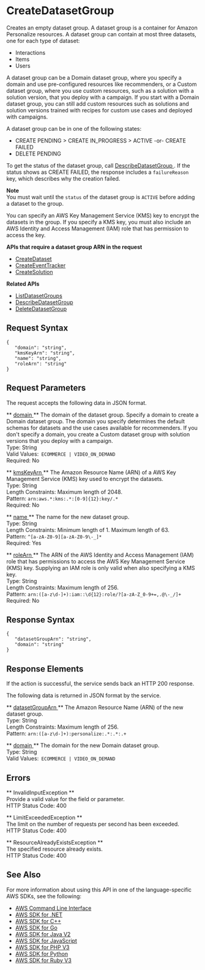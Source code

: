 # CreateDatasetGroup<a name="API_CreateDatasetGroup"></a>

Creates an empty dataset group\. A dataset group is a container for Amazon Personalize resources\. A dataset group can contain at most three datasets, one for each type of dataset:
+ Interactions
+ Items
+ Users

 A dataset group can be a Domain dataset group, where you specify a domain and use pre\-configured resources like recommenders, or a Custom dataset group, where you use custom resources, such as a solution with a solution version, that you deploy with a campaign\. If you start with a Domain dataset group, you can still add custom resources such as solutions and solution versions trained with recipes for custom use cases and deployed with campaigns\. 

A dataset group can be in one of the following states:
+ CREATE PENDING > CREATE IN\_PROGRESS > ACTIVE \-or\- CREATE FAILED
+ DELETE PENDING

To get the status of the dataset group, call [ DescribeDatasetGroup ](API_DescribeDatasetGroup.md)\. If the status shows as CREATE FAILED, the response includes a `failureReason` key, which describes why the creation failed\.

**Note**  
You must wait until the `status` of the dataset group is `ACTIVE` before adding a dataset to the group\.

You can specify an AWS Key Management Service \(KMS\) key to encrypt the datasets in the group\. If you specify a KMS key, you must also include an AWS Identity and Access Management \(IAM\) role that has permission to access the key\.

**APIs that require a dataset group ARN in the request**
+  [ CreateDataset ](API_CreateDataset.md) 
+  [ CreateEventTracker ](API_CreateEventTracker.md) 
+  [ CreateSolution ](API_CreateSolution.md) 

**Related APIs**
+  [ ListDatasetGroups ](API_ListDatasetGroups.md) 
+  [ DescribeDatasetGroup ](API_DescribeDatasetGroup.md) 
+  [ DeleteDatasetGroup ](API_DeleteDatasetGroup.md) 

## Request Syntax<a name="API_CreateDatasetGroup_RequestSyntax"></a>

```
{
   "domain": "string",
   "kmsKeyArn": "string",
   "name": "string",
   "roleArn": "string"
}
```

## Request Parameters<a name="API_CreateDatasetGroup_RequestParameters"></a>

The request accepts the following data in JSON format\.

 ** [ domain ](#API_CreateDatasetGroup_RequestSyntax) **   <a name="personalize-CreateDatasetGroup-request-domain"></a>
The domain of the dataset group\. Specify a domain to create a Domain dataset group\. The domain you specify determines the default schemas for datasets and the use cases available for recommenders\. If you don't specify a domain, you create a Custom dataset group with solution versions that you deploy with a campaign\.   
Type: String  
Valid Values:` ECOMMERCE | VIDEO_ON_DEMAND`   
Required: No

 ** [ kmsKeyArn ](#API_CreateDatasetGroup_RequestSyntax) **   <a name="personalize-CreateDatasetGroup-request-kmsKeyArn"></a>
The Amazon Resource Name \(ARN\) of a AWS Key Management Service \(KMS\) key used to encrypt the datasets\.  
Type: String  
Length Constraints: Maximum length of 2048\.  
Pattern: `arn:aws.*:kms:.*:[0-9]{12}:key/.*`   
Required: No

 ** [ name ](#API_CreateDatasetGroup_RequestSyntax) **   <a name="personalize-CreateDatasetGroup-request-name"></a>
The name for the new dataset group\.  
Type: String  
Length Constraints: Minimum length of 1\. Maximum length of 63\.  
Pattern: `^[a-zA-Z0-9][a-zA-Z0-9\-_]*`   
Required: Yes

 ** [ roleArn ](#API_CreateDatasetGroup_RequestSyntax) **   <a name="personalize-CreateDatasetGroup-request-roleArn"></a>
The ARN of the AWS Identity and Access Management \(IAM\) role that has permissions to access the AWS Key Management Service \(KMS\) key\. Supplying an IAM role is only valid when also specifying a KMS key\.  
Type: String  
Length Constraints: Maximum length of 256\.  
Pattern: `arn:([a-z\d-]+):iam::\d{12}:role/?[a-zA-Z_0-9+=,.@\-_/]+`   
Required: No

## Response Syntax<a name="API_CreateDatasetGroup_ResponseSyntax"></a>

```
{
   "datasetGroupArn": "string",
   "domain": "string"
}
```

## Response Elements<a name="API_CreateDatasetGroup_ResponseElements"></a>

If the action is successful, the service sends back an HTTP 200 response\.

The following data is returned in JSON format by the service\.

 ** [ datasetGroupArn ](#API_CreateDatasetGroup_ResponseSyntax) **   <a name="personalize-CreateDatasetGroup-response-datasetGroupArn"></a>
The Amazon Resource Name \(ARN\) of the new dataset group\.  
Type: String  
Length Constraints: Maximum length of 256\.  
Pattern: `arn:([a-z\d-]+):personalize:.*:.*:.+` 

 ** [ domain ](#API_CreateDatasetGroup_ResponseSyntax) **   <a name="personalize-CreateDatasetGroup-response-domain"></a>
The domain for the new Domain dataset group\.  
Type: String  
Valid Values:` ECOMMERCE | VIDEO_ON_DEMAND` 

## Errors<a name="API_CreateDatasetGroup_Errors"></a>

 ** InvalidInputException **   
Provide a valid value for the field or parameter\.  
HTTP Status Code: 400

 ** LimitExceededException **   
The limit on the number of requests per second has been exceeded\.  
HTTP Status Code: 400

 ** ResourceAlreadyExistsException **   
The specified resource already exists\.  
HTTP Status Code: 400

## See Also<a name="API_CreateDatasetGroup_SeeAlso"></a>

For more information about using this API in one of the language\-specific AWS SDKs, see the following:
+  [ AWS Command Line Interface](https://docs.aws.amazon.com/goto/aws-cli/personalize-2018-05-22/CreateDatasetGroup) 
+  [ AWS SDK for \.NET](https://docs.aws.amazon.com/goto/DotNetSDKV3/personalize-2018-05-22/CreateDatasetGroup) 
+  [ AWS SDK for C\+\+](https://docs.aws.amazon.com/goto/SdkForCpp/personalize-2018-05-22/CreateDatasetGroup) 
+  [ AWS SDK for Go](https://docs.aws.amazon.com/goto/SdkForGoV1/personalize-2018-05-22/CreateDatasetGroup) 
+  [ AWS SDK for Java V2](https://docs.aws.amazon.com/goto/SdkForJavaV2/personalize-2018-05-22/CreateDatasetGroup) 
+  [ AWS SDK for JavaScript](https://docs.aws.amazon.com/goto/AWSJavaScriptSDK/personalize-2018-05-22/CreateDatasetGroup) 
+  [ AWS SDK for PHP V3](https://docs.aws.amazon.com/goto/SdkForPHPV3/personalize-2018-05-22/CreateDatasetGroup) 
+  [ AWS SDK for Python](https://docs.aws.amazon.com/goto/boto3/personalize-2018-05-22/CreateDatasetGroup) 
+  [ AWS SDK for Ruby V3](https://docs.aws.amazon.com/goto/SdkForRubyV3/personalize-2018-05-22/CreateDatasetGroup) 